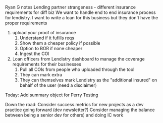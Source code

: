 Ryan G notes
Lending partner strangeness - different insurance requirements for diff biz
We want to handle end to end insurance process for lendistry.
I want to write a loan for this business but they don't have the proper requirements
1. upload your proof of insurance
	1. Understand if it fufills reqs
	2. Show them a cheaper policy if possible
	3. Option to BOR if none cheaper
	4. Ingest the COI 
2. Loan officers from Lendistry dashboard to manage the coverage requirements for their businesses
	1. Pull all COIs from people who uploaded through the tool
	2. They can mark extra
	3. They can themselves mark Lendistry as the "additional insured" on behalf of the user (need a disclaimer)

Today:
Add summary object for Perry
Testing

Down the road:
Consider success metrics for new projects as a dev practice going forward (dev newsletter?)
Consider managing the balance between being a senior dev for others) and doing IC work